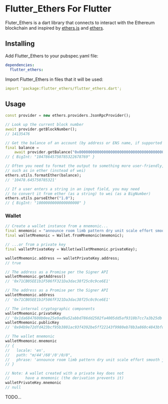 # Flutter_Ethers For Flutter


Fluter_Ethers is a dart library that connects to interact with the Ethereum blockchain and inspired by [ethers.js](https://github.com/ethers-io/ethers.js/) and [ethers](https://pub.dev/packages/ethers/).

## Installing

Add Flutter_Ethers to your pubspec.yaml file:

```yaml
dependencies:
  flutter_ethers:
```

Import Flutter_Ethers in files that it will be used:

```yaml
import 'package:flutter_ethers/flutter_ethers.dart';
```

## Usage

```dart
const provider = new ethers.providers.JsonRpcProvider();

// Look up the current block number
await provider.getBlockNumber();
// 14135476

// Get the balance of an account (by address or ENS name, if supported by network)
final balance =
    await provider.getBalance("0x0000000000000000000000000000000000000000");
// { BigInt: "10478645750785322678769" }

// Often you need to format the output to something more user-friendly,
// such as in ether (instead of wei)
ethers.utils.formatEther(balance);
// '10478.645750785321'

// If a user enters a string in an input field, you may need
// to convert it from ether (as a string) to wei (as a BigNumber)
ethers.utils.parseEther("1.0");
// { BigInt: "1000000000000000000" }
```

### Wallet

```dart
// Create a wallet instance from a mnemonic...
final mnemonic = "announce room limb pattern dry unit scale effort smooth jazz weasel alcohol"
final walletMnemonic = Wallet.fromMnemonic(mnemonic);

// ...or from a private key
final walletPrivateKey = Wallet(walletMnemonic.privateKey);

walletMnemonic.address == walletPrivateKey.address;
// true

// The address as a Promise per the Signer API
walletMnemonic.getAddress()
// '0x71CB05EE1b1F506fF321Da3dac38f25c0c9ce6E1'

// The address as a Promise per the Signer API
walletMnemonic.address
// '0x71CB05EE1b1F506fF321Da3dac38f25c0c9ce6E1'

// The internal cryptographic components
walletMnemonic.privateKey
// '0x1da6847600b0ee25e9ad9a52abbd786dd2502fa4005dd5af9310b7cc7a3b25db'
walletMnemonic.publicKey
// '0x04b9e72dfd423bcf95b3801ac93f4392be5ff22143f9980eb78b3a860c4843bfd04829ae61cdba4b3b1978ac5fc64f5cc2f4350e35a108a9c9a92a81200a60cd64'

// The wallet mnemonic
walletMnemonic.mnemonic
// {
//   locale: 'en',
//   path: "m/44'/60'/0'/0/0",
//   phrase: 'announce room limb pattern dry unit scale effort smooth jazz weasel alcohol'
// }

// Note: A wallet created with a private key does not
//       have a mnemonic (the derivation prevents it)
walletPrivateKey.mnemonic
// null

```

TODO...
